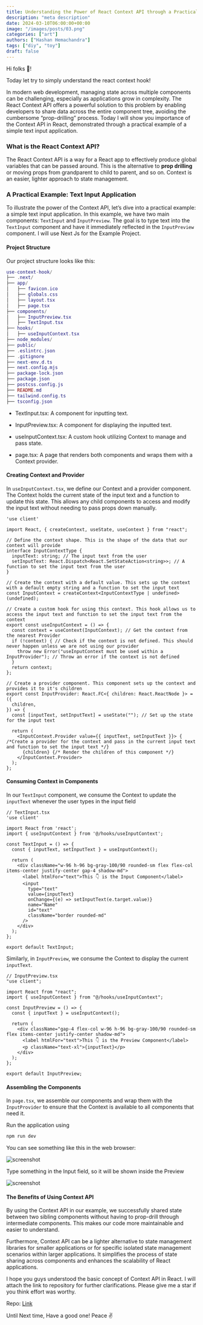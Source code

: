 ```yaml
---
title: Understanding the Power of React Context API through a Practical Example
description: "meta description"
date: 2024-03-10T06:00:00+00:00
image: "/images/posts/03.png"
categories: ["art"]
authors: ["Hashan Hemachandra"]
tags: ["diy", "toy"]
draft: false
---
```


Hi folks 🖖!

Today let try to simply understand the react context hook!

In modern web development, managing state across multiple components can be challenging, especially as applications grow in complexity. The React Context API offers a powerful solution to this problem by enabling developers to share data across the entire component tree, avoiding the cumbersome “prop-drilling” process. Today I will show you importance of the Context API in React, demonstrated through a practical example of a simple text input application.

### What is the React Context API?

The React Context API is a way for a React app to effectively produce global variables that can be passed around. This is the alternative to **prop drilling** or moving props from grandparent to child to parent, and so on. Context is an easier, lighter approach to state management.

### A Practical Example: Text Input Application

To illustrate the power of the Context API, let’s dive into a practical example: a simple text input application. In this example, we have two main components: `TextInput` and `InputPreview`. The goal is to type text into the `TextInput` component and have it immediately reflected in the `InputPreview` component. I will use Next Js for the Example Project.

#### Project Structure

Our project structure looks like this:

```lua
use-context-hook/
├── .next/
├── app/
│   ├── favicon.ico
│   ├── globals.css
│   ├── layout.tsx
│   ├── page.tsx
├── components/
│   ├── InputPreview.tsx
│   ├── TextInput.tsx
├── hooks/
│   ├── useInputContext.tsx
├── node_modules/
├── public/
├── .eslintrc.json
├── .gitignore
├── next-env.d.ts
├── next.config.mjs
├── package-lock.json
├── package.json
├── postcss.config.js
├── README.md
├── tailwind.config.ts
├── tsconfig.json

```
- TextInput.tsx: A component for inputting text.

- InputPreview.tsx: A component for displaying the inputted text.

- useInputContext.tsx: A custom hook utilizing Context to manage and pass state.

- page.tsx: A page that renders both components and wraps them with a Context provider.

#### Creating Context and Provider

In `useInputContext.tsx`, we define our Context and a provider component. The Context holds the current state of the input text and a function to update this state. This allows any child components to access and modify the input text without needing to pass props down manually.

```tsx
'use client'

import React, { createContext, useState, useContext } from "react";

// Define the context shape. This is the shape of the data that our context will provide
interface InputContextType {
  inputText: string; // The input text from the user
  setInputText: React.Dispatch<React.SetStateAction<string>>; // A function to set the input text from the user
}

// Create the context with a default value. This sets up the context with a default empty string and a function to set the input text
const InputContext = createContext<InputContextType | undefined>(undefined);

// Create a custom hook for using this context. This hook allows us to access the input text and function to set the input text from the context
export const useInputContext = () => {
  const context = useContext(InputContext); // Get the context from the nearest Provider
  if (!context) { // Check if the context is not defined. This should never happen unless we are not using our provider
    throw new Error("useInputContext must be used within a InputProvider"); // Throw an error if the context is not defined
  }
  return context;
};

// Create a provider component. This component sets up the context and provides it to it's children
export const InputProvider: React.FC<{ children: React.ReactNode }> = ({
  children,
}) => {
  const [inputText, setInputText] = useState(""); // Set up the state for the input text

  return (
    <InputContext.Provider value={{ inputText, setInputText }}> { /*Create a provider for the context and pass in the current input text and function to set the input text */}
      {children} {/* Render the children of this component */}
    </InputContext.Provider>
  );
};
```

#### Consuming Context in Components

In our `TextInput` component, we consume the Context to update the `inputText` whenever the user types in the input field

```tsx
// TextInput.tsx
'use client'

import React from 'react';
import { useInputContext } from '@/hooks/useInputContext';

const TextInput = () => {
  const { inputText, setInputText } = useInputContext();
  
  return (
    <div className="w-96 h-96 bg-gray-100/90 rounded-sm flex flex-col items-center justify-center gap-4 shadow-md">
      <label htmlFor="text">This 👇 is the Input Component</label>
      <input
        type="text"
        value={inputText}
        onChange={(e) => setInputText(e.target.value)}
        name="Name"
        id="text"
        className="border rounded-md"
      />
    </div>
  );
};

export default TextInput;
```

Similarly, in `InputPreview`, we consume the Context to display the current `inputText`.

```tsx
// InputPreview.tsx
"use client";

import React from "react";
import { useInputContext } from "@/hooks/useInputContext";

const InputPreview = () => {
  const { inputText } = useInputContext();

  return (
    <div className="gap-4 flex-col w-96 h-96 bg-gray-100/90 rounded-sm flex items-center justify-center shadow-md">
      <label htmlFor="text">This 👇 is the Preview Component</label>
      <p className="text-xl">{inputText}</p>
    </div>
  );
};

export default InputPreview;
```

#### Assembling the Components

In `page.tsx`, we assemble our components and wrap them with the `InputProvider` to ensure that the Context is available to all components that need it.

Run the application using

```bash
npm run dev
```

You can see something like this in the web browser:

![screenshot](/images/contextAPI/1.png)

Type something in the Input field, so it will be shown inside the Preview

![screenshot](/images/contextAPI/2.gif)

#### The Benefits of Using Context API

By using the Context API in our example, we successfully shared state between two sibling components without having to prop-drill through intermediate components. This makes our code more maintainable and easier to understand.

Furthermore, Context API can be a lighter alternative to state management libraries for smaller applications or for specific isolated state management scenarios within larger applications. It simplifies the process of state sharing across components and enhances the scalability of React applications.

I hope you guys understood the basic concept of Context API in React. I will attach the link to repository for further clarifications. Please give me a star if you think effort was worthy.

Repo: [Link](https://github.com/hmalindu1/use-context-hook)

Until Next time, Have a good one! Peace ✌️

